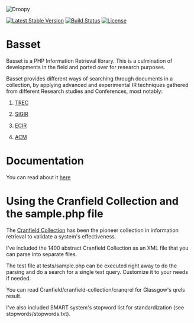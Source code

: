 
![Droopy](https://i.imgflip.com/1c38he.jpg)


[![Latest Stable Version](https://poser.pugx.org/jtejido/basset/v/stable)](https://packagist.org/packages/jtejido/basset)
[![Build Status](https://travis-ci.com/jtejido/basset-ir.svg?branch=master)](https://travis-ci.com/jtejido/basset-ir)
[![License](https://poser.pugx.org/jtejido/basset/license)](https://packagist.org/packages/jtejido/basset)


Basset
=============

Basset is a PHP Information Retrieval library. This is a culmination of developments in the field and ported over for research purposes.

Basset provides different ways of searching through documents in a collection, by applying advanced and experimental IR techniques gathered from different Research studies and Conferences, most notably:

1. [TREC](http://trec.nist.gov/) 

2. [SIGIR](http://sigir.org/)

3. [ECIR](http://irsg.bcs.org/ecir.php)

4. [ACM](https://www.acm.org/)



Documentation
=============

You can read about it [here](https://basset-ir.blogspot.com/2018/02/basset-information-retrieval-library-in.html)



Using the Cranfield Collection and the sample.php file
=============

The [Cranfield Collection](http://ir.dcs.gla.ac.uk/resources/test_collections/) has been the pioneer collection in information retrieval to validate a system's effectiveness.

I've included the 1400 abstract Cranfield Collection as an XML file that you can parse into separate files.

The test file at tests/sample.php can be executed right away to do the parsing and do a search for a single test query.
Customize it to your needs if needed.

You can read Cranfield/cranfield-collection/cranqrel for Glassgow's qrels result.

I've also included SMART system's stopword list for standardization (see stopwords/stopwords.txt).